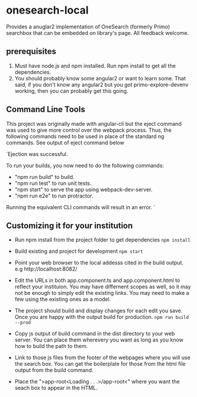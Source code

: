 # onesearch-local
Provides a anuglar2 implementation of OneSearch (formerly Primo) searchbox that can be embedded on library's page.
All feedback welcome.



## prerequisites
1. Must have node.js and npm installed.  Run npm install to get all the dependencies.
2. You should probably know some angular2 or want to learn some. That said, if you don't know any angular2 but you got primo-explore-devenv working, then you can probably get this going.

## Command Line Tools
This project was originally made with angular-cli but the eject command was used to give more control over the webpack process.  Thus, the following commands need to be used in place of the standard ng commands. See output of eject command below

`Ejection was successful.

To run your builds, you now need to do the following commands:
   - "npm run build" to build.
   - "npm run test" to run unit tests.
   - "npm start" to serve the app using webpack-dev-server.
   - "npm run e2e" to run protractor.

Running the equivalent CLI commands will result in an error.
`
## Customizing it for your institution
* Run npm install from the project folder to get dependencies
`npm install`

* Build existing and project for development
   `npm start`
   
* Point your web browser to the local addesss cited in the build output.  e.g http://localhost:8082/

* Edit the URLs in both app.component.ts and app.component.html to reflect your instituion.  You may have differnent scopes as well, so it may not be enough to simply edit the existing links. You may need to make a few using the existing ones as a model.

* The project should build and display changes for each edit you save. Once you are happy with the output build for production.
   `npm run build --prod`
* Copy js output of build command in the dist directory to your web server.  You can place them wherevery you want as long as you know how to build the path to them.

* Link to those js files from the footer of the webpages where you will use the search box. You can get the boilerplate for those from the html file output from the build command.

* Place the "&gt;app-root&lt;Loading . . .&gt;/app-root&lt;" where you want the seach box to appear in the HTML.




